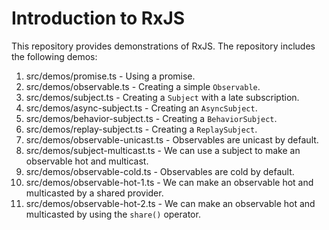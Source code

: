 # Introduction to RxJS

This repository provides demonstrations of RxJS.
The repository includes the following demos:

1. src/demos/promise.ts - Using a promise.
2. src/demos/observable.ts - Creating a simple `Observable`.
3. src/demos/subject.ts - Creating a `Subject` with a late subscription.
4. src/demos/async-subject.ts - Creating an `AsyncSubject`.
5. src/demos/behavior-subject.ts - Creating a `BehaviorSubject`.
6. src/demos/replay-subject.ts - Creating a `ReplaySubject`.
7. src/demos/observable-unicast.ts - Observables are unicast by default.
8. src/demos/subject-multicast.ts - We can use a subject to make an observable hot and multicast.
9. src/demos/observable-cold.ts - Observables are cold by default.
10. src/demos/observable-hot-1.ts - We can make an observable hot and multicasted by a shared provider.
11. src/demos/observable-hot-2.ts - We can make an observable hot and multicasted by using the `share()` operator.